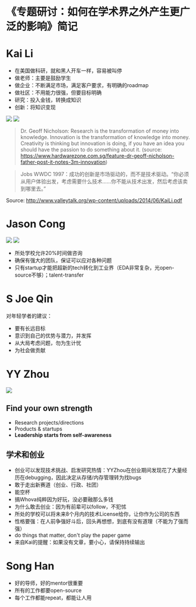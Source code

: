 # 《专题研讨：如何在学术界之外产生更广泛的影响》简记

# Kai Li
- 在美国做科研，就和黑人开车一样，容易被叫停
- 做老师：主要是鼓励学生
- 做企业：不断满足市场，满足客户要求，有明确的roadmap
- 做社区：不用能力很强，但要目标明确
- 研究：投入金钱，转换成知识
- 创新：将知识变现

<img src="/img/innovation-0.png"/>
<img src="/img/innovation-1.png"/>

> Dr. Geoff Nicholson: Research is the transformation of money into knowledge. Innovation is the transformation of knowledge into money. Creativity is thinking but innovation is doing, if you have an idea you should have the passion to do something about it. (source: https://www.hardwarezone.com.sg/feature-dr-geoff-nicholson-father-post-it-notes-3m-innovation)

> Jobs WWDC 1997：成功的创新是市场驱动的，而不是技术驱动。“你必须从用户体验出发，考虑需要什么技术……你不能从技术出发，然后考虑该卖到哪里去。”

Source: http://www.valleytalk.org/wp-content/uploads/2014/06/KaiLi.pdf

# Jason Cong

<img src="/img/impact-1.png"/>
<img src="/img/impact-2.png"/>

- 所处学校允许20%时间做咨询
- 确保有强大的团队，保证可以应对各种问题
- 只有startup才能把超新的tech转化到工业界（EDA非常复杂，光open-source不够）；talent-transfer

# S Joe Qin

对年轻学者的建议：
- 要有长远目标
- 意识到自己的优势与潜力，并发挥
- 从大局考虑问题，勿为生计忧
- 为社会做贡献

# YY Zhou
<img src="/img/impact-3.png"/>

## Find your own strength
- Research projects/directions
- Products & startups
- **Leadership starts from self-awareness**

## 学术和创业
- 创业可以发现技术挑战、启发研究热情：YYZhou在创业期间发现花了大量经历在debugging，因此决定从存储/内存管理转为找bugs
- 敢于走出新赛道（创业、行政、社团）
- 能空杯
- 搞Whova纯粹因为好玩，没必要融那么多钱
- 为什么敢去创业：因为有前辈可以follow，不犯怵
- 所处的学校可以将未来8个月内的技术License给你，让你作为公司的东西
- 性格要强：在人前争强好斗后，回头再想想，到底有没有道理（不能为了强而强）
- do things that matter, don't play the paper game
- 来自Kai的提醒：如果没有文章，要小心，请保持持续输出

# Song Han

- 好的导师，好的mentor很重要
- 所有的工作都要open-source
- 每个工作都能repeat，都能让人用
